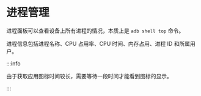 # 进程管理

进程面板可以查看设备上所有进程的情况，本质上是 `adb shell top` 命令。

<CoreVideoPlayer videoSrc="https://ai-1258209752.cos.ap-shanghai.myqcloud.com/blog/TeamhelperDeveloperTools-%E8%BF%9B%E7%A8%8B%E7%AE%A1%E7%90%86.mp4" description="TeamhelperDeveloperTools：进程管理"/>

进程信息包括进程名称、CPU 占用率、CPU 时间、内存占用、进程 ID 和所属用户。

:::info

由于获取应用图标时间较长，需要等待一段时间才能看到图标的显示。

:::